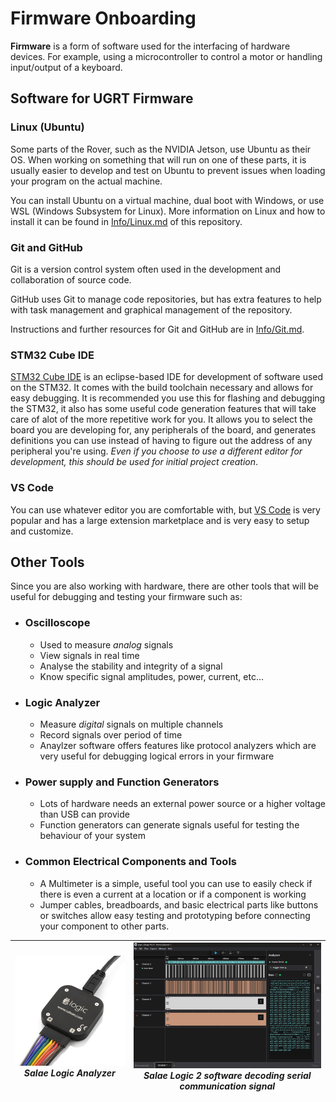 # Firmware Onboarding
**Firmware** is a form of software used for the interfacing of hardware devices. For example, using a microcontroller to control a motor or handling input/output of a keyboard.

## Software for UGRT Firmware
### Linux (Ubuntu)
Some parts of the Rover, such as the NVIDIA Jetson, use Ubuntu as their OS. When working on something that will run on one of these parts, it is usually easier to develop and test on Ubuntu to prevent issues when loading your program on the actual machine.

You can install Ubuntu on a virtual machine, dual boot with Windows, or use WSL (Windows Subsystem for Linux). More information on Linux and how to install it can be found in [Info/Linux.md](Info/Linux.md) of this repository.

### Git and GitHub
Git is a version control system often used in the development and collaboration of source code.

GitHub uses Git to manage code repositories, but has extra features to help with task management and graphical management of the repository. 

Instructions and further resources for Git and GitHub are in [Info/Git.md](Info/Git.md).

### STM32 Cube IDE
[STM32 Cube IDE](https://www.st.com/en/development-tools/stm32cubeide.html) is an eclipse-based IDE for development of software used on the STM32. It comes with the build toolchain necessary and allows for easy debugging. It is recommended you use this for flashing and debugging the STM32, it also has some useful code generation features that will take care of alot of the more repetitive work for you. It allows you to select the board you are developing for, any peripherals of the board, and generates definitions you can use instead of having to figure out the address of any peripheral you're using. *Even if you choose to use a different editor for development, this should be used for initial project creation*.

### VS Code
You can use whatever editor you are comfortable with, but [VS Code](https://code.visualstudio.com/download) is very popular and has a large extension marketplace and is very easy to setup and customize.

## Other Tools
Since you are also working with hardware, there are other tools that will be useful for debugging and testing your firmware such as:
- ### Oscilloscope
  - Used to measure *analog* signals
  - View signals in real time
  - Analyse the stability and integrity of a signal
  - Know specific signal amplitudes, power, current, etc...
- ### Logic Analyzer
  - Measure *digital* signals on multiple channels
  - Record signals over period of time
  - Anaylzer software offers features like protocol analyzers which are very useful for debugging logical errors in your firmware
- ### Power supply and Function Generators
  - Lots of hardware needs an external power source or a higher voltage than USB can provide
  - Function generators can generate signals useful for testing the behaviour of your system
- ### Common Electrical Components and Tools
  - A Multimeter is a simple, useful tool you can use to easily check if there is even a current at a location or if a component is working
  - Jumper cables, breadboards, and basic electrical parts like buttons or switches allow easy testing and prototyping before connecting your component to other parts.

|![](./Assets/saleae_logic.jpg)<br>*Salae Logic Analyzer*|![](./Assets/salae_software.png)<br>*Salae Logic 2 software decoding serial communication signal*|
|:-:|:-:|
